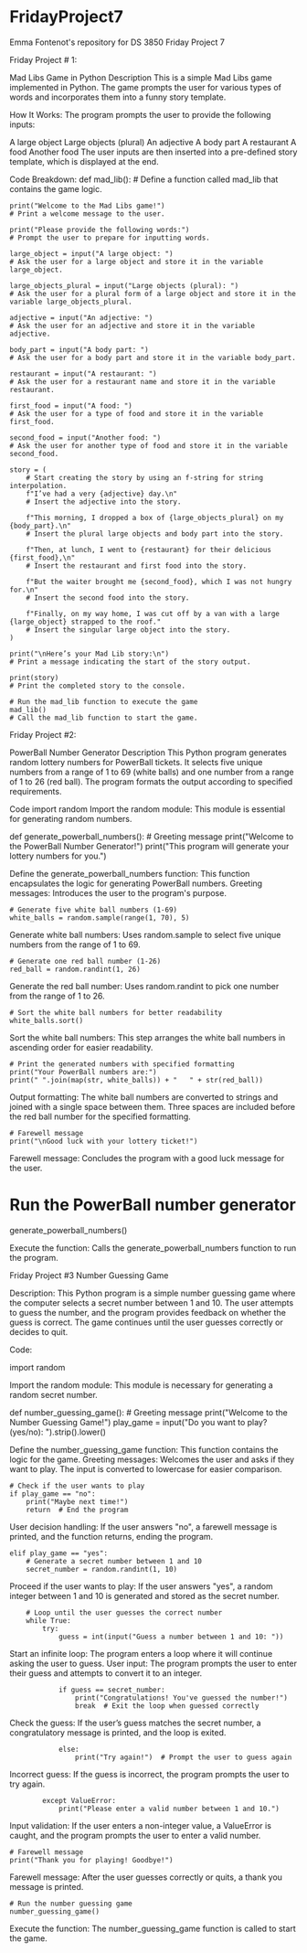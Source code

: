 # FridayProject7
Emma Fontenot's repository for DS 3850 Friday Project 7

Friday Project # 1:

Mad Libs Game in Python
Description
This is a simple Mad Libs game implemented in Python. The game prompts the user for various types of words and incorporates them into a funny story template.

How It Works:
The program prompts the user to provide the following inputs:

A large object
Large objects (plural)
An adjective
A body part
A restaurant
A food
Another food
The user inputs are then inserted into a pre-defined story template, which is displayed at the end.

Code Breakdown:
def mad_lib():
    # Define a function called mad_lib that contains the game logic.
    
    print("Welcome to the Mad Libs game!")
    # Print a welcome message to the user.
    
    print("Please provide the following words:")
    # Prompt the user to prepare for inputting words.

    large_object = input("A large object: ")
    # Ask the user for a large object and store it in the variable large_object.
    
    large_objects_plural = input("Large objects (plural): ")
    # Ask the user for a plural form of a large object and store it in the variable large_objects_plural.
    
    adjective = input("An adjective: ")
    # Ask the user for an adjective and store it in the variable adjective.
    
    body_part = input("A body part: ")
    # Ask the user for a body part and store it in the variable body_part.
    
    restaurant = input("A restaurant: ")
    # Ask the user for a restaurant name and store it in the variable restaurant.
    
    first_food = input("A food: ")
    # Ask the user for a type of food and store it in the variable first_food.
    
    second_food = input("Another food: ")
    # Ask the user for another type of food and store it in the variable second_food.

    story = (
        # Start creating the story by using an f-string for string interpolation.
        f"I’ve had a very {adjective} day.\n"
        # Insert the adjective into the story.
        
        f"This morning, I dropped a box of {large_objects_plural} on my {body_part}.\n"
        # Insert the plural large objects and body part into the story.
        
        f"Then, at lunch, I went to {restaurant} for their delicious {first_food},\n"
        # Insert the restaurant and first food into the story.
        
        f"But the waiter brought me {second_food}, which I was not hungry for.\n"
        # Insert the second food into the story.
        
        f"Finally, on my way home, I was cut off by a van with a large {large_object} strapped to the roof."
        # Insert the singular large object into the story.
    )

    print("\nHere’s your Mad Lib story:\n")
    # Print a message indicating the start of the story output.

    print(story)
    # Print the completed story to the console.

    # Run the mad_lib function to execute the game
    mad_lib()
    # Call the mad_lib function to start the game.

Friday Project #2:

PowerBall Number Generator
Description
This Python program generates random lottery numbers for PowerBall tickets. It selects five unique numbers from a range of 1 to 69 (white balls) and one number from a range of 1 to 26 (red ball). The program formats the output according to specified requirements.

Code
import random
Import the random module: This module is essential for generating random numbers.

def generate_powerball_numbers():
    # Greeting message
    print("Welcome to the PowerBall Number Generator!")
    print("This program will generate your lottery numbers for you.")

Define the generate_powerball_numbers function: This function encapsulates the logic for generating PowerBall numbers.
Greeting messages: Introduces the user to the program's purpose.

    # Generate five white ball numbers (1-69)
    white_balls = random.sample(range(1, 70), 5)

Generate white ball numbers: Uses random.sample to select five unique numbers from the range of 1 to 69.

    # Generate one red ball number (1-26)
    red_ball = random.randint(1, 26)

Generate the red ball number: Uses random.randint to pick one number from the range of 1 to 26.

    # Sort the white ball numbers for better readability
    white_balls.sort()

Sort the white ball numbers: This step arranges the white ball numbers in ascending order for easier readability.

    # Print the generated numbers with specified formatting
    print("Your PowerBall numbers are:")
    print(" ".join(map(str, white_balls)) + "   " + str(red_ball))

Output formatting: The white ball numbers are converted to strings and joined with a single space between them. Three spaces are included before the red ball number for the specified formatting.

    # Farewell message
    print("\nGood luck with your lottery ticket!")

Farewell message: Concludes the program with a good luck message for the user.

# Run the PowerBall number generator
generate_powerball_numbers()

Execute the function: Calls the generate_powerball_numbers function to run the program.

Friday Project #3
Number Guessing Game

Description:
This Python program is a simple number guessing game where the computer selects a secret number between 1 and 10. The user attempts to guess the number, and the program provides feedback on whether the guess is correct. The game continues until the user guesses correctly or decides to quit.

Code:

import random

Import the random module: This module is necessary for generating a random secret number.

def number_guessing_game():
    # Greeting message
    print("Welcome to the Number Guessing Game!")
    play_game = input("Do you want to play? (yes/no): ").strip().lower()

Define the number_guessing_game function: This function contains the logic for the game.
Greeting messages: Welcomes the user and asks if they want to play. The input is converted to lowercase for easier comparison.

    # Check if the user wants to play
    if play_game == "no":
        print("Maybe next time!")
        return  # End the program

User decision handling: If the user answers "no", a farewell message is printed, and the function returns, ending the program.

    elif play_game == "yes":
        # Generate a secret number between 1 and 10
        secret_number = random.randint(1, 10)

Proceed if the user wants to play: If the user answers "yes", a random integer between 1 and 10 is generated and stored as the secret number.

        # Loop until the user guesses the correct number
        while True:
            try:
                guess = int(input("Guess a number between 1 and 10: "))

Start an infinite loop: The program enters a loop where it will continue asking the user to guess.
User input: The program prompts the user to enter their guess and attempts to convert it to an integer.

                if guess == secret_number:
                    print("Congratulations! You've guessed the number!")
                    break  # Exit the loop when guessed correctly

Check the guess: If the user’s guess matches the secret number, a congratulatory message is printed, and the loop is exited.

                else:
                    print("Try again!")  # Prompt the user to guess again

Incorrect guess: If the guess is incorrect, the program prompts the user to try again.

            except ValueError:
                print("Please enter a valid number between 1 and 10.")

Input validation: If the user enters a non-integer value, a ValueError is caught, and the program prompts the user to enter a valid number.

    # Farewell message
    print("Thank you for playing! Goodbye!")

Farewell message: After the user guesses correctly or quits, a thank you message is printed.

    # Run the number guessing game
    number_guessing_game()

Execute the function: The number_guessing_game function is called to start the game.
